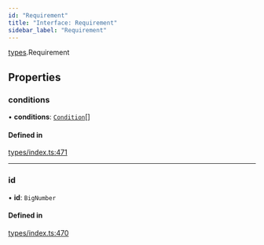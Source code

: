```yaml
---
id: "Requirement"
title: "Interface: Requirement"
sidebar_label: "Requirement"
---
```


[types](../../../modules/Types/Types.md).Requirement

## Properties

### conditions

• **conditions**: [`Condition`](../../../modules/Types/Types.md#condition)[]

#### Defined in

[types/index.ts:471](https://github.com/PolymeshAssociation/polymesh-sdk/blob/d4e2c127f/src/types/index.ts#L471)

___

### id

• **id**: `BigNumber`

#### Defined in

[types/index.ts:470](https://github.com/PolymeshAssociation/polymesh-sdk/blob/d4e2c127f/src/types/index.ts#L470)
